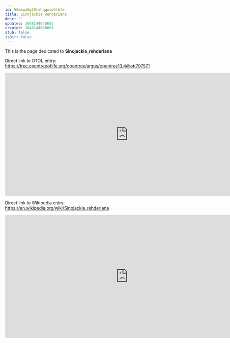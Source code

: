 ```yaml
---
id: 55mswa0g29rshqqwvm4lbte
title: Sinojackia Rehderiana
desc: ''
updated: 1648144045603
created: 1648144045603
stub: false
isDir: false
---
```

This is the page dedicated to **Sinojackia_rehderiana**


Direct link to OTOL entry: https://tree.opentreeoflife.org/opentree/argus/opentree13.4@ott707571



<html>
    <body>
    <iframe src="https://tree.opentreeoflife.org/opentree/argus/opentree13.4@ott707571"
    width="800" height="400" frameborder="0" allowfullscreen> </iframe>
    </body>
</html>
    


Direct link to Wikipedia entry: https://en.wikipedia.org/wiki/Sinojackia_rehderiana



<html>
    <body>
    <iframe src="https://en.wikipedia.org/wiki/Sinojackia_rehderiana"
    width="800" height="400" frameborder="0" allowfullscreen> </iframe>
    </body>
</html>
    
